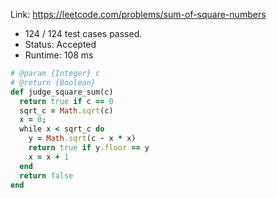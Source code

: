 
Link: https://leetcode.com/problems/sum-of-square-numbers

 * 124 / 124 test cases passed.
 * Status: Accepted
 * Runtime: 108 ms


```ruby
# @param {Integer} c
# @return {Boolean}
def judge_square_sum(c)
  return true if c == 0
  sqrt_c = Math.sqrt(c)
  x = 0;
  while x < sqrt_c do
    y = Math.sqrt(c - x * x)
    return true if y.floor == y
    x = x + 1
  end
  return false
end
```